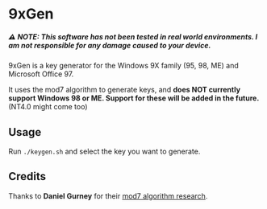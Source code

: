 # 9xGen
##### ⚠️ NOTE: This software has not been tested in real world environments. I am not responsible for any damage caused to your device.
9xGen is a key generator for the Windows 9X family (95, 98, ME) and Microsoft Office 97. 

It uses the mod7 algorithm to generate keys, and <strong>does NOT currently support Windows 98 or ME. Support for these will be added in the future.</strong> (NT4.0 might come too)

## Usage
Run `./keygen.sh` and select the key you want to generate.

## Credits
Thanks to <strong>Daniel Gurney</strong> for their [mod7 algorithm research](https://gurney.dev/posts/mod7/).